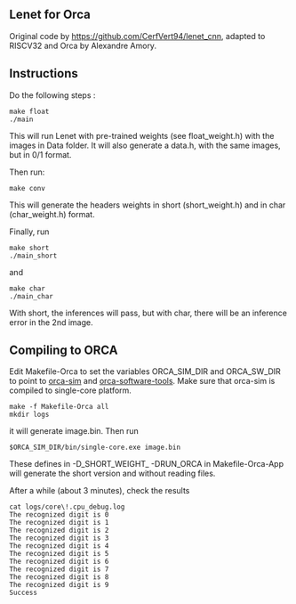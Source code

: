 Lenet for Orca
---

Original code by https://github.com/CerfVert94/lenet_cnn, adapted to RISCV32 and Orca by Alexandre Amory.

Instructions
---

Do the following steps :


```
make float
./main
```

This will run Lenet with pre-trained weights (see float_weight.h) with the images in Data folder.
It will also generate a data.h, with the same images, but in 0/1 format.

Then run:

```
make conv
```

This will generate the headers weights in short (short_weight.h) and in char (char_weight.h) format.


Finally, run

```
make short
./main_short
```

and

```
make char
./main_char
```

With short, the inferences will pass, but with char, there will be an inference error in the 2nd image.


Compiling to ORCA
----

Edit Makefile-Orca to set the variables ORCA_SIM_DIR and ORCA_SW_DIR to point to 
[orca-sim](https://github.com/andersondomingues/orca-sim) and [orca-software-tools](https://github.com/andersondomingues/orca-software-tools). Make sure that orca-sim is compiled to single-core platform.


```
make -f Makefile-Orca all
mkdir logs
```

it will generate image.bin. Then run 

```
$ORCA_SIM_DIR/bin/single-core.exe image.bin
```

These defines in -D_SHORT_WEIGHT_ -DRUN_ORCA in Makefile-Orca-App will generate the short version and without reading files.


After a while (about 3 minutes), check the results

```
cat logs/core\!.cpu_debug.log
The recognized digit is 0
The recognized digit is 1
The recognized digit is 2
The recognized digit is 3
The recognized digit is 4
The recognized digit is 5
The recognized digit is 6
The recognized digit is 7
The recognized digit is 8
The recognized digit is 9
Success
```
